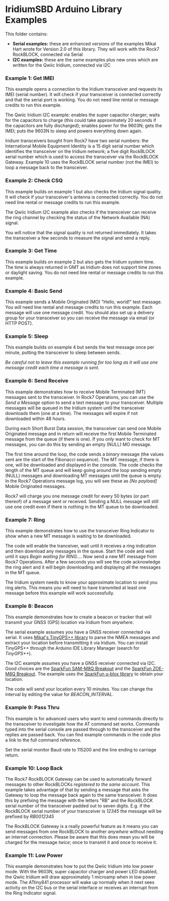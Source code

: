 # IridiumSBD Arduino Library Examples

This folder contains:
- **Serial examples:** these are enhanced versions of the examples Mikal Hart wrote for Version 2.0 of this library. They will work with the Rock7 RockBLOCK, connected via Serial
- **I2C examples:** these are the same examples plus new ones which are written for the Qwiic Iridium, connected via I2C

### Example 1: Get IMEI

This example opens a connection to the Iridium transceiver and requests its IMEI (serial number). It will check if your transceiver is connected correctly and that the
serial port is working. You do not need line rental or message credits to run this example.

The Qwiic Iridium I2C example: enables the super capacitor charger; waits for the capacitors to charge (this could take approximately 20 seconds if the capacitors are
fully discharged); enables power for the 9603N; gets the IMEI; puts the 9603N to sleep and powers everything down again.

Iridium transceivers bought from Rock7 have two serial numbers: the International Mobile Equipment Identity is a 15 digit serial number which identifies the transceiver
on the Iridium network; a five digit RockBLOCK serial number which is used to access the transceiver via the RockBLOCK Gateway. Example 10 uses the RockBLOCK serial number
(not the IMEI) to loop a message back to the transceiver.

### Example 2: Check CSQ

This example builds on example 1 but also checks the Iridium signal quality. It will check if your transceiver's antenna is connected correctly. You do not need line
rental or message credits to run this example.

The Qwiic Iridium I2C example also checks if the transceiver can receive the ring channel by checking the status of the Network Available (NA) signal.

You will notice that the signal quality is not returned immediately. It takes the transceiver a few seconds to measure the signal and send a reply.

### Example 3: Get Time

This example builds on example 2 but also gets the Iridium system time. The time is always returned in GMT as Iridium does not support time zones or daylight saving.
You do not need line rental or message credits to run this example.

### Example 4: Basic Send

This example sends a Mobile Originated (MO) "Hello, world!" test message. You will need line rental and message credits to run this example. Each message will
use one message credit. You should also set up a delivery group for your transceiver so you can receive the message via email (or HTTP POST).

### Example 5: Sleep

This example builds on example 4 but sends the test message once per minute, putting the transceiver to sleep between sends.

_Be careful not to leave this example running for too long as it will use one message credit each time a message is sent._

### Example 6: Send Receive

This example demonstrates how to receive Mobile Terminated (MT) messages sent _to_ the transceiver. In Rock7 Operations, you can use the _Send a Message_ option to
send a text message to your transceiver. Multiple messages will be queued in the Iridium system until the transceiver downloads them (one at a time). The messages
will expire if not downloaded within 48 hours.

During each Short Burst Data session, the transceiver can send one Mobile Originated message and in return will receive the first Mobile Terminated message from
the queue (if there is one). If you only want to check for MT messages, you can do this by sending an empty (NULL) MO message.

The first time around the loop, the code sends a _binary_ message (the values sent are the start of the Fibonacci sequence). The MT message, if there is one,
will be downloaded and displayed in the console. The code checks the length of the MT queue and will keep going around the loop sending empty (NULL) messages and
downloading MT messages until the queue is empty. In the Rock7 Operations message log, you will see these as _\[No payload\]_ Mobile Originated messages.

Rock7 will charge you one message credit for every 50 bytes (or part thereof) of a message sent or received. Sending a NULL message will still use one credit even
if there is nothing in the MT queue to be downloaded.

### Example 7: Ring

This example demonstrates how to use the transceiver Ring Indicator to show when a new MT message is waiting to be downloaded.

The code will enable the tranceiver, wait until it receives a ring indication and then download any messages in the queue. Start the code and wait until it says
_Begin waiting for RING..._. Now send a new MT message from Rock7 Operations. After a few seconds you will see the code acknowledge the ring alert and it will
begin downloading and displaying all the messages in the MT queue.

The Iridium system needs to know your approximate location to send you ring alerts. This means you will need to have transmited at least one message before this example
will work successfully.

### Example 8: Beacon

This example demonstrates how to create a beacon or tracker that will transmit your GNSS (GPS) location via Iridium from _anywhere_.

The serial example assumes you have a GNSS receiver connected via serial. It uses [Mikal's TinyGPS++ library](https://github.com/mikalhart/TinyGPSPlus) to parse the
NMEA messages and extract your location before transmitting it via Iridium. You can install TinyGPS++ through the Arduino IDE Library Manager (search for _TinyGPS++_).

The I2C example assumes you have a GNSS receiver connected via I2C. Good choices are the [SparkFun SAM-M8Q Breakout](https://www.sparkfun.com/products/15210) and the
[SparkFun ZOE-M8Q Breakout](https://www.sparkfun.com/products/15193). The example uses the [SparkFun u-blox library](https://github.com/sparkfun/SparkFun_Ublox_Arduino_Library)
to obtain your location.

The code will send your location every 10 minutes. You can change the interval by editing the value for _BEACON_INTERVAL_.

### Example 9: Pass Thru

This example is for advanced users who want to send commands directly to the transceiver to investigate how the AT command set works. Commands typed into the serial
console are passed through to the transceiver and the replies are passed back. You can find example commands in the code plus a link to the full command reference.

Set the serial monitor Baud rate to 115200 and the line ending to carriage return.

### Example 10: Loop Back

The Rock7 RockBLOCK Gateway can be used to automatically forward messages to other RockBLOCKs _registered to the same account_. This example takes advantage of that
by sending a message that asks the Gateway to loop the message back again to the same transceiver. It does this by prefixing the message with the letters "RB"
and the RockBLOCK serial number of the transceiver padded out to seven digits. E.g. if the RockBLOCK serial number of your transceiver is _12345_ the message will
be prefixed by _RB0012345_

The RockBLOCK Gateway is a really powerful feature as it means you can send messages from one RockBLOCK to another _anywhere_ without needing an internet connection.
Please be aware that this does mean you will be charged for the message _twice_; once to transmit it and once to receive it.

### Example 11: Low Power

This example demonstrates how to put the Qwiic Iridium into low power mode. With the 9603N, super capacitor charger and power LED disabled, the Qwiic Iridium will draw
approximately 1 microamp when in low power mode. The ATtiny841 processor will wake up normally when it next sees activity on the I2C bus or the serial interface or
receives an interrupt from the Ring Indicator signal.
